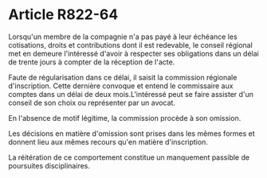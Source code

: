 # Article R822-64

Lorsqu'un membre de la compagnie n'a pas payé à leur échéance les cotisations, droits et contributions dont il est redevable, le conseil régional met en demeure l'intéressé d'avoir à respecter ses obligations dans un délai de trente jours à compter de la réception de l'acte.

Faute de régularisation dans ce délai, il saisit la commission régionale d'inscription. Cette dernière convoque et entend le commissaire aux comptes dans un délai de deux mois.L'intéressé peut se faire assister d'un conseil de son choix ou représenter par un avocat.

En l'absence de motif légitime, la commission procède à son omission.

Les décisions en matière d'omission sont prises dans les mêmes formes et donnent lieu aux mêmes recours qu'en matière d'inscription.

La réitération de ce comportement constitue un manquement passible de poursuites disciplinaires.
